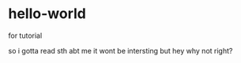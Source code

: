 # hello-world
for tutorial

so i gotta read sth abt me it wont be intersting but hey why not
right?
